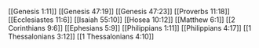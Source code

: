 [[Genesis 1:11]]
[[Genesis 47:19]]
[[Genesis 47:23]]
[[Proverbs 11:18]]
[[Ecclesiastes 11:6]]
[[Isaiah 55:10]]
[[Hosea 10:12]]
[[Matthew 6:1]]
[[2 Corinthians 9:6]]
[[Ephesians 5:9]]
[[Philippians 1:11]]
[[Philippians 4:17]]
[[1 Thessalonians 3:12]]
[[1 Thessalonians 4:10]]
